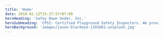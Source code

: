 ```yaml
---
title: 'Home'
date: 2018-02-12T15:37:57+07:00
heroHeading: 'Safey Down Under, Inc.'
heroSubHeading: 'CPSI: Certified Playground Safety Inspectors. We provide playground inspections, maintenance, repair, installations, and engineered wood fiber safety surfacing.'
heroBackground: 'images/jason-blackeye-1191801-unsplash.jpg'
---
```

